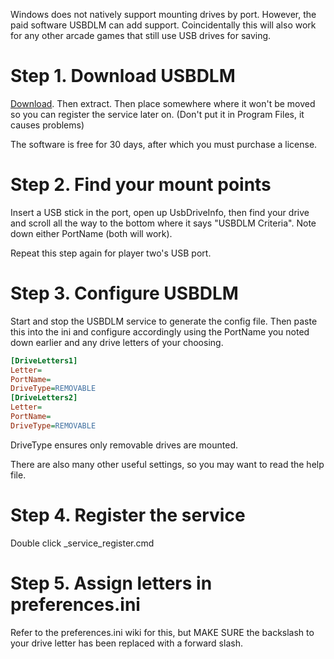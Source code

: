 Windows does not natively support mounting drives by port. However, the paid software USBDLM can add support. Coincidentally this will also work for any other arcade games that still use USB drives for saving.

# Step 1. Download USBDLM
[Download](https://www.uwe-sieber.de/usbdlm_e.html#download). Then extract. Then place somewhere where it won't be moved so you can register the service later on. (Don't put it in Program Files, it causes problems)

The software is free for 30 days, after which you must purchase a license.

# Step 2. Find your mount points
Insert a USB stick in the port, open up UsbDriveInfo, then find your drive and scroll all the way to the bottom where it says "USBDLM Criteria". Note down either PortName (both will work).

Repeat this step again for player two's USB port.

# Step 3. Configure USBDLM
Start and stop the USBDLM service to generate the config file. Then paste this into the ini and configure accordingly using the PortName you noted down earlier and any drive letters of your choosing.
```ini
[DriveLetters1]
Letter=
PortName=
DriveType=REMOVABLE
[DriveLetters2]
Letter=
PortName=
DriveType=REMOVABLE
```
DriveType ensures only removable drives are mounted.

There are also many other useful settings, so you may want to read the help file.

# Step 4. Register the service
Double click _service_register.cmd

# Step 5. Assign letters in preferences.ini

Refer to the preferences.ini wiki for this, but MAKE SURE the backslash to your drive letter has been replaced with a forward slash.